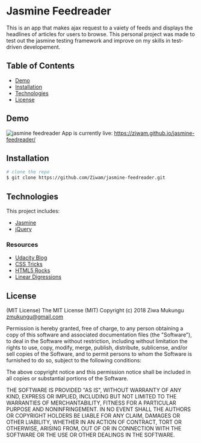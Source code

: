 # Jasmine Feedreader
This is an app that makes ajax request to a vaiety of feeds and displays the headlines of articles for users to browse. This personal project was made to test out the jasmine testing framework and improve on my skills in test-driven developement. 
## Table of Contents
- [Demo](#demo)
- [Installation](#installation)
- [Technologies](#technologies)
- [License](#license)
## Demo
![jasmine feedreader](https://lh3.googleusercontent.com/oG7iMM2dBwBLL6FfAOKRgmRz0x6LcuGoTdCVLnBXA2CQu6PbEku94L1iDzP1N4-PboNo01wNBXRPcVp1lXJbOMh0i3Azo5FF7-K07ePd41woLEUrzR7xKcfZoUEzie6dyGNi7DSVouJqSrC8vzEaucjG2wz0Y1_gm9gE4qUGRd8E_SSXx9ivrdfqPU-VtW5ayWSltuPHQoakL_WnpQtVxw3YbSgWQIOayM3KAnI-Xs0NpaSIyT-v96jq683eGQ4izXi5KYsXWXagZmnsJX70hM2fFFYwEJC8jyvtzlgRKUcvnZQ3dOs0_ROWphaTmZReWv9We694LImberJsEpVvEAsKV5eLyS_r4MWnFbNLQbS83I4zlfT7fKzW0hRWkNQI00HRPQyRyt0tQUMy-UtZtnELvyl6um-MJBG-bxWxMv730MUdPAtVL554RQ89GQZLjCt8XTqVi3xbNeSUsMmEAyOJw39b60kOO-69i-twVDUUukwkguNUQnPIAx6i0Mp9GHAC-yfVYs9-zLTTopt5CFLAmoeagiXa-0wZ5rxaZjn4R9So0VWGLc-whz0rrddPrn3z4AXFpKQuiDuVeBV42Ltxzr0uV1n8AfDIFBo=w1024-h900-no)
App is currently live: https://ziwam.github.io/jasmine-feedreader/
## Installation
```bash
# clone the repo
$ git clone https://github.com/Ziwam/jasmine-feedreader.git
```
## Technologies
This project includes:
- [Jasmine](https://jasmine.github.io/)
- [jQuery](https://jquery.com/)
### Resources
- [Udacity Blog](http://blog.udacity.com/feed)
- [CSS Tricks](http://feeds.feedburner.com/CssTricks)
- [HTML5 Rocks](http://feeds.feedburner.com/html5rocks)
- [Linear Digressions](http://feeds.feedburner.com/udacity-linear-digressions)
## License
(MIT License)
The MIT License (MIT) Copyright (c) 2018 Ziwa Mukungu zmukungu@gmail.com

Permission is hereby granted, free of charge, to any person obtaining a copy of this software and associated documentation files (the "Software"), to deal in the Software without restriction, including without limitation the rights to use, copy, modify, merge, publish, distribute, sublicense, and/or sell copies of the Software, and to permit persons to whom the Software is furnished to do so, subject to the following conditions:

The above copyright notice and this permission notice shall be included in all copies or substantial portions of the Software.

THE SOFTWARE IS PROVIDED "AS IS", WITHOUT WARRANTY OF ANY KIND, EXPRESS OR IMPLIED, INCLUDING BUT NOT LIMITED TO THE WARRANTIES OF MERCHANTABILITY, FITNESS FOR A PARTICULAR PURPOSE AND NONINFRINGEMENT. IN NO EVENT SHALL THE AUTHORS OR COPYRIGHT HOLDERS BE LIABLE FOR ANY CLAIM, DAMAGES OR OTHER LIABILITY, WHETHER IN AN ACTION OF CONTRACT, TORT OR OTHERWISE, ARISING FROM, OUT OF OR IN CONNECTION WITH THE SOFTWARE OR THE USE OR OTHER DEALINGS IN THE SOFTWARE.
